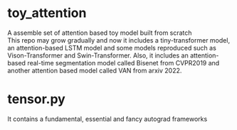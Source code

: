 # toy_attention
A assemble set of attention based toy model built from scratch  
This repo may grow gradually and now it includes a tiny-transformer model, an attention-based LSTM model and some models reproduced such as Vison-Transformer and Swin-Transformer. Also, it includes an attention-based real-time segmentation model called Bisenet from CVPR2019 and another attention based model called VAN from arxiv 2022.
# tensor.py 
It contains a fundamental, essential and fancy autograd frameworks

